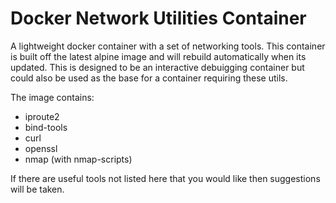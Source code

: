 # Docker Network Utilities Container

A lightweight docker container with a set of networking tools. This container is built off the latest alpine image and will rebuild automatically when its updated. This is designed to be an interactive debuigging container but could also be used as the base for a container requiring these utils.

The image contains:

- iproute2
- bind-tools
- curl
- openssl
- nmap (with nmap-scripts)

If there are useful tools not listed here that you would like then suggestions will be taken.
